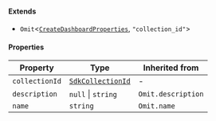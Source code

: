 #### Extends

* `Omit`<[`CreateDashboardProperties`](./generated/html/internal/CreateDashboardProperties.md), `"collection_id"`>

#### Properties

| Property                                 | Type                                                              | Inherited from     |
| ---------------------------------------- | ----------------------------------------------------------------- | ------------------ |
| <a id="collectionid"></a> `collectionId` | [`SdkCollectionId`](./generated/html/internal/SdkCollectionId.md) | -                  |
| <a id="description"></a> `description`   | `null` \| `string`                                                | `Omit.description` |
| <a id="name"></a> `name`                 | `string`                                                          | `Omit.name`        |
